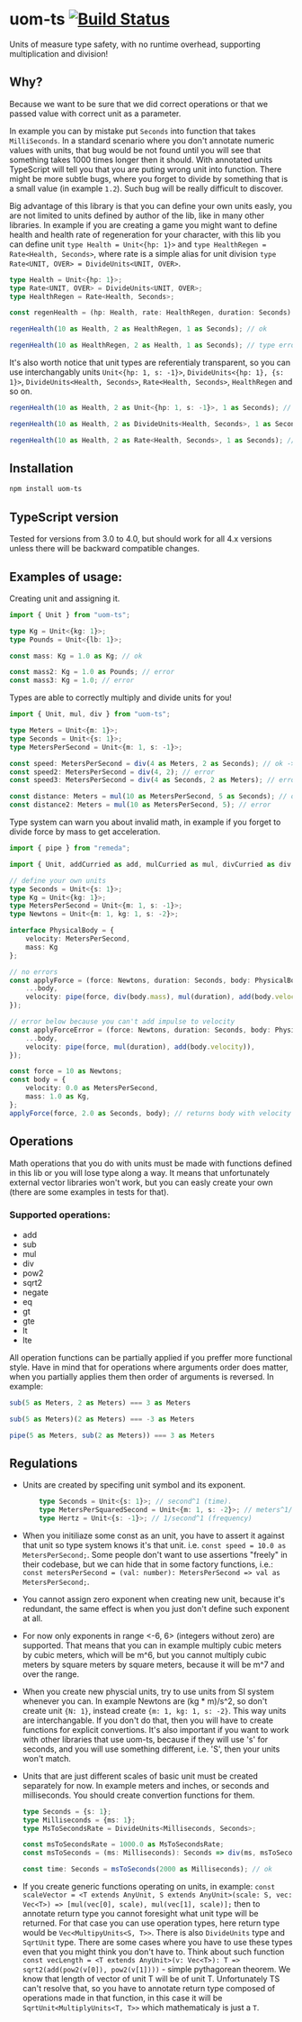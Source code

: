 
# uom-ts [![Build Status](https://travis-ci.org/mindbrave/uom-ts.svg?branch=master)](https://travis-ci.org/mindbrave/uom-ts)

Units of measure type safety, with no runtime overhead, supporting multiplication and division!

## Why?

Because we want to be sure that we did correct operations or that we passed value with correct unit as a parameter.

In example you can by mistake put `Seconds` into function that takes `MilliSeconds`. In a standard scenario where you don't annotate numeric values with units, that bug would be not found until you will see that something takes 1000 times longer then it should. With annotated units TypeScript will tell you that you are puting wrong unit into function. There might be more subtle bugs, where you forget to divide by something that is a small value (in example `1.2`). Such bug will be really difficult to discover.

Big advantage of this library is that you can define your own units easly, you are not limited to units defined by author of the lib, like in many other libraries.
In example if you are creating a game you might want to define health and health rate of regeneration for your character, with this lib you can
define unit `type Health = Unit<{hp: 1}>` and `type HealthRegen = Rate<Health, Seconds>`, where rate is a simple alias for unit division `type Rate<UNIT, OVER> = DivideUnits<UNIT, OVER>`.

```typescript
type Health = Unit<{hp: 1}>;
type Rate<UNIT, OVER> = DivideUnits<UNIT, OVER>;
type HealthRegen = Rate<Health, Seconds>;

const regenHealth = (hp: Health, rate: HealthRegen, duration: Seconds): Health => add(hp, mul(rate, duration));

regenHealth(10 as Health, 2 as HealthRegen, 1 as Seconds); // ok

regenHealth(10 as HealthRegen, 2 as Health, 1 as Seconds); // type error
```

It's also worth notice that unit types are referentialy transparent, so you can use interchangably units `Unit<{hp: 1, s: -1}>`, `DivideUnits<{hp: 1}, {s: 1}>`, `DivideUnits<Health, Seconds>`, `Rate<Health, Seconds>`, `HealthRegen` and so on.

```typescript
regenHealth(10 as Health, 2 as Unit<{hp: 1, s: -1}>, 1 as Seconds); // ok

regenHealth(10 as Health, 2 as DivideUnits<Health, Seconds>, 1 as Seconds); // ok

regenHealth(10 as Health, 2 as Rate<Health, Seconds>, 1 as Seconds); // ok
```

## Installation 
```sh
npm install uom-ts
```

## TypeScript version

Tested for versions from 3.0 to 4.0, but should work for all 4.x versions unless there will be backward compatible changes.

## Examples of usage:

Creating unit and assigning it.

```typescript
import { Unit } from "uom-ts";

type Kg = Unit<{kg: 1}>;
type Pounds = Unit<{lb: 1}>;

const mass: Kg = 1.0 as Kg; // ok

const mass2: Kg = 1.0 as Pounds; // error
const mass3: Kg = 1.0; // error
```

Types are able to correctly multiply and divide units for you!

```typescript
import { Unit, mul, div } from "uom-ts";

type Meters = Unit<{m: 1}>;
type Seconds = Unit<{s: 1}>;
type MetersPerSecond = Unit<{m: 1, s: -1}>;

const speed: MetersPerSecond = div(4 as Meters, 2 as Seconds); // ok -> 2m/s
const speed2: MetersPerSecond = div(4, 2); // error
const speed3: MetersPerSecond = div(4 as Seconds, 2 as Meters); // error

const distance: Meters = mul(10 as MetersPerSecond, 5 as Seconds); // ok -> 50m
const distance2: Meters = mul(10 as MetersPerSecond, 5); // error

```

Type system can warn you about invalid math, in example if you forget to divide force by mass to get acceleration.

```typescript
import { pipe } from "remeda";

import { Unit, addCurried as add, mulCurried as mul, divCurried as div } from "uom-ts";

// define your own units
type Seconds = Unit<{s: 1}>;
type Kg = Unit<{kg: 1}>;
type MetersPerSecond = Unit<{m: 1, s: -1}>;
type Newtons = Unit<{m: 1, kg: 1, s: -2}>;

interface PhysicalBody = {
    velocity: MetersPerSecond,
    mass: Kg
};

// no errors
const applyForce = (force: Newtons, duration: Seconds, body: PhysicalBody): PhysicalBody => ({
    ...body,
    velocity: pipe(force, div(body.mass), mul(duration), add(body.velocity)),
});

// error below because you can't add impulse to velocity
const applyForceError = (force: Newtons, duration: Seconds, body: PhysicalBody): PhysicalBody => ({
    ...body,
    velocity: pipe(force, mul(duration), add(body.velocity)),
});

const force = 10 as Newtons;
const body = {
    velocity: 0.0 as MetersPerSecond,
    mass: 1.0 as Kg,
};
applyForce(force, 2.0 as Seconds, body); // returns body with velocity 20.0 m/s
```

## Operations

 Math operations that you do with units must be made with functions defined in this lib or you will lose type along a way. It means that unfortunately external vector libraries won't work, but you can easly create your own (there are some examples in tests for that).

### Supported operations:
* add
* sub
* mul
* div
* pow2
* sqrt2
* negate
* eq
* gt
* gte
* lt
* lte

All operation functions can be partially applied if you preffer more functional style. Have in mind that for operations where arguments order does matter, when you partially applies them then order of arguments is reversed. In example:

```typescript
sub(5 as Meters, 2 as Meters) === 3 as Meters

sub(5 as Meters)(2 as Meters) === -3 as Meters

pipe(5 as Meters, sub(2 as Meters)) === 3 as Meters
```

## Regulations

* Units are created by specifing unit symbol and its exponent.
    ```typescript
        type Seconds = Unit<{s: 1}>; // second^1 (time).
        type MetersPerSquaredSecond = Unit<{m: 1, s: -2}>; // meters^1/seconds^2 (acceleration)
        type Hertz = Unit<{s: -1}>; // 1/second^1 (frequency)
    ```

* When you initiliaze some const as an unit, you have to assert it against that unit so type system knows it's that unit. i.e. `const speed = 10.0 as MetersPerSecond;`. Some people don't want to use assertions "freely" in their codebase, but we can hide that in some factory functions, i.e.: `const metersPerSecond = (val: number): MetersPerSecond => val as MetersPerSecond;`.

* You cannot assign zero exponent when creating new unit, because it's redundant, the same effect is when you just don't define such exponent at all.

* For now only exponents in range <-6, 6> (integers without zero) are supported. That means that you can in example multiply cubic meters by cubic meters, which will be m^6, but you cannot multiply cubic meters by square meters by square meters, because it will be m^7 and over the range.

* When you create new physcial units, try to use units from SI system whenever you can. In example Newtons are (kg * m)/s^2, so don't create unit `{N: 1}`, instead create `{m: 1, kg: 1, s: -2}`. This way units are interchangable. If you don't do that, then you will have to create functions for explicit convertions. It's also important if you want to work with other libraries that use uom-ts, because if they will use 's' for seconds, and you will use something different, i.e. 'S', then your units won't match.

* Units that are just different scales of basic unit must be created separately for now. In example meters and inches, or seconds and milliseconds. You should create convertion functions for them.

    ```typescript
    type Seconds = {s: 1};
    type Milliseconds = {ms: 1};
    type MsToSecondsRate = DivideUnits<Milliseconds, Seconds>;

    const msToSecondsRate = 1000.0 as MsToSecondsRate;
    const msToSeconds = (ms: Milliseconds): Seconds => div(ms, msToSecondsRate);

    const time: Seconds = msToSeconds(2000 as Milliseconds); // ok
    ```

* If you create generic functions operating on units, in example:
`const scaleVector = <T extends AnyUnit, S extends AnyUnit>(scale: S, vec: Vec<T>) => [mul(vec[0], scale), mul(vec[1], scale)];` then to annotate return type you cannot foresight what unit type will be returned. For that case you can use operation types, here return type would be `Vec<MultipyUnits<S, T>>`. There is also `DivideUnits` type and `SqrtUnit` type. There are some cases where you have to use these types even that you might think you don't have to. Think about such function `const vecLength = <T extends AnyUnit>(v: Vec<T>): T => sqrt2(add(pow2(v[0]), pow2(v[1])))` - simple pythagorean theorem. We know that length of vector of unit T will be of unit T. Unfortunately TS can't resolve that, so you have to annotate return type composed of operations made in that function, in this case it will be `SqrtUnit<MultiplyUnits<T, T>>` which mathematicaly is just a `T`.
